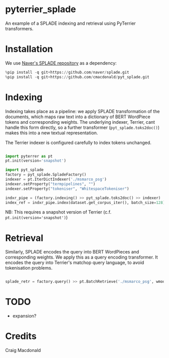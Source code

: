 # pyterrier_splade

An example of a SPLADE indexing and retrieval using PyTerrier transformers. 


# Installation

We use [Naver's SPLADE repository](https://github.com/naver/splade) as a dependency: 

```python
%pip install -q git+https://github.com/naver/splade.git
%pip install -q git+https://github.com/cmacdonald/pyt_splade.git
```

# Indexing

Indexing takes place as a pipeline: we apply SPLADE transformation of the documents, which maps raw text into a dictionary of BERT WordPiece tokens and corresponding weights. The underlying indexer, Terrier, cant handle this form directly, so a further transformer (`pyt_splade.toks2doc()`) makes this into a new textual representation.

The Terrier indexer is configured carefully to index tokens unchanged. 

```python

import pyterrer as pt
pt.init(version='snapshot')

import pyt_splade
factory = pyt_splade.SpladeFactory()
indexer = pt.IterDictIndexer('./msmarco_psg')
indexer.setProperty("termpipelines", "")
indexer.setProperty("tokeniser", "WhitespaceTokeniser")

indxr_pipe = (factory.indexing() >> pyt_splade.toks2doc() >> indexer)
index_ref = indxr_pipe.index(dataset.get_corpus_iter(), batch_size=128)

```

NB: This requires a snapshot version of Terrier (c.f. `pt.init(version='snapshot')`)

# Retrieval

Similarly, SPLADE encodes the query into BERT WordPieces and corresponding weights.
We apply this as a query encoding transformer. It encodes the query into Terrier's matchop query language, to avoid tokenisation problems.

```python

splade_retr = factory.query() >> pt.BatchRetrieve('./msmarco_psg', wmodel='Tf')

```

# TODO

 - expansion?

# Credits 

Craig Macdonald